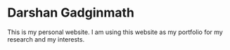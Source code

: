 # Darshan Gadginmath
This is my personal website. I am using this website as my portfolio for my research and my interests.
